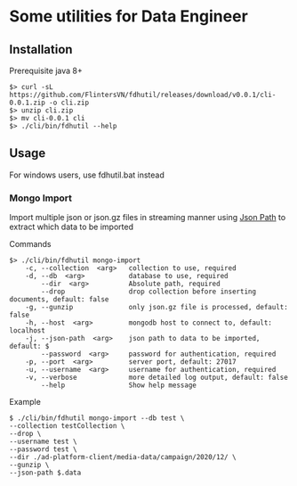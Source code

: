 # Some utilities for Data Engineer

## Installation

Prerequisite java 8+

```cli
$> curl -sL https://github.com/FlintersVN/fdhutil/releases/download/v0.0.1/cli-0.0.1.zip -o cli.zip
$> unzip cli.zip
$> mv cli-0.0.1 cli
$> ./cli/bin/fdhutil --help
```

## Usage

For windows users, use fdhutil.bat instead

### Mongo Import

Import multiple json or json.gz files in streaming manner using [Json Path](<https://github.com/jsurfer/JsonSurfer#what-is-jsonpath>) to extract which data to be imported

Commands

```cli
$> ./cli/bin/fdhutil mongo-import
    -c, --collection  <arg>   collection to use, required
    -d, --db  <arg>           database to use, required
        --dir  <arg>          Absolute path, required
        --drop                drop collection before inserting documents, default: false
    -g, --gunzip              only json.gz file is processed, default: false
    -h, --host  <arg>         mongodb host to connect to, default: localhost
    -j, --json-path  <arg>    json path to data to be imported, default: $
        --password  <arg>     password for authentication, required
    -p, --port  <arg>         server port, default: 27017
    -u, --username  <arg>     username for authentication, required
    -v, --verbose             more detailed log output, default: false
        --help                Show help message
```

Example

```cli
$ ./cli/bin/fdhutil mongo-import --db test \
--collection testCollection \
--drop \
--username test \
--password test \
--dir ./ad-platform-client/media-data/campaign/2020/12/ \
--gunzip \
--json-path $.data
```
